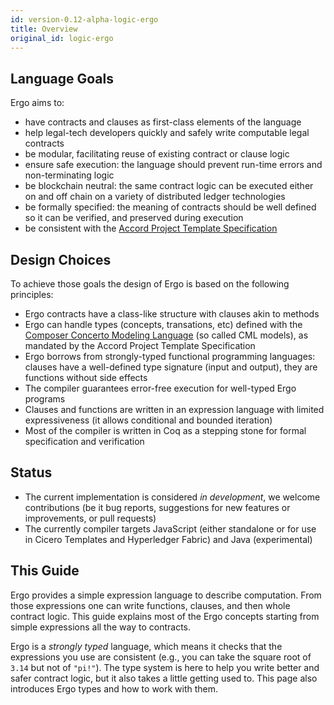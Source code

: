 ```yaml
---
id: version-0.12-alpha-logic-ergo
title: Overview
original_id: logic-ergo
---
```


## Language Goals

Ergo aims to: 
- have contracts and clauses as first-class elements of the language
- help legal-tech developers quickly and safely write computable legal contracts
- be modular, facilitating reuse of existing contract or clause logic
- ensure safe execution: the language should prevent run-time errors and non-terminating logic
- be blockchain neutral: the same contract logic can be executed either on and off chain on a variety of distributed ledger technologies
- be formally specified: the meaning of contracts should be well defined so it can be verified, and preserved during execution
- be consistent with the [Accord Project Template Specification](accordproject-specification)

## Design Choices

To achieve those goals the design of Ergo is based on the following
principles:

- Ergo contracts have a class-like structure with clauses akin to methods
- Ergo can handle types (concepts, transations, etc) defined with the [Composer Concerto Modeling Language](https://github.com/hyperledger/composer-concerto) (so called CML models), as mandated by the Accord Project Template Specification
- Ergo borrows from strongly-typed functional programming languages: clauses have a well-defined type signature (input and output), they are functions without side effects
- The compiler guarantees error-free execution for well-typed Ergo programs
- Clauses and functions are written in an expression language with limited expressiveness (it allows conditional and bounded iteration)
- Most of the compiler is written in Coq as a stepping stone for formal specification and verification

## Status

- The current implementation is considered *in development*, we welcome contributions (be it bug reports, suggestions for new features or improvements, or pull requests)
- The currently compiler targets JavaScript (either standalone or for use in Cicero Templates and Hyperledger Fabric) and Java (experimental)

## This Guide

Ergo provides a simple expression language to describe computation. From those expressions one can write functions, clauses, and then whole contract logic. This guide explains most of the Ergo concepts starting from simple expressions all the way to contracts.

Ergo is a _strongly typed_ language, which means it checks that the expressions you use are consistent (e.g., you can take the square root of `3.14` but not of `"pi!"`). The type system is here to help you write better and safer contract logic, but it also takes a little getting used to. This page also introduces Ergo types and how to work with them.

